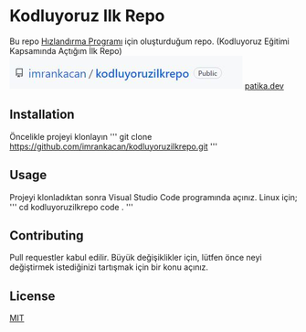 
# Kodluyoruz Ilk Repo
Bu repo [Hızlandırma Programı](https://app.patika.dev/) için oluşturduğum repo. (Kodluyoruz Eğitimi Kapsamında Açtığım İlk Repo)
![github](figures/github.JPG)
[patika.dev](www.patika.dev)

## Installation
Öncelikle projeyi klonlayın
'''
git clone https://github.com/imrankacan/kodluyoruzilkrepo.git
'''

## Usage
Projeyi klonladıktan sonra Visual Studio Code programında açınız.
Linux için;
'''
cd kodluyoruzilkrepo
code .
'''

## Contributing
Pull requestler kabul edilir. Büyük değişiklikler için, lütfen önce neyi değiştirmek istediğinizi tartışmak için bir konu açınız.

## License
[MIT](https://choosealicense.com/licenses/mit)
